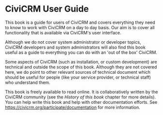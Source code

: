 
# CiviCRM User Guide

This book is a guide for users of CiviCRM and covers
everything they need to know
to work with CiviCRM on a day to day basis. Our aim is to cover all
functionality that is available via CiviCRM's user interface.

Although we do not cover system administrator or developer topics,
CiviCRM developers and system administrators will also find this book
useful as a guide to everything you can do with an 'out of the box'
CiviCRM.

Some aspects of CiviCRM (such as installation, or custom development)
are technical and outside the scope of this book. Although they are not
covered here, we do point to other relevant sources of technical
document which should be useful for people (like your service provider,
or technical staff) who understand them.

This book is freely available to read online. It is collaboratively written by the CiviCRM community (see the
*History of this book* chapter for more details). You can help write this
book and help with other documentation efforts. See
https://civicrm.org/participate/documentation for more information. 
